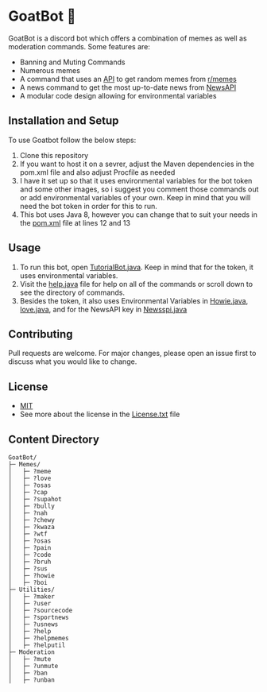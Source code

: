 # GoatBot :goat:

GoatBot is a discord bot which offers a combination of memes as well as moderation commands. Some features are:
* Banning and Muting Commands
* Numerous memes
* A command that uses an [API](https://meme-api.herokuapp.com/gimme) to get random memes from [r/memes](https://www.reddit.com/r/memes/)
* A news command to get the most up-to-date news from [NewsAPI](https://newsapi.org/)
* A modular code design allowing for environmental variables


## Installation and Setup

To use Goatbot follow the below steps:
1. Clone this repository
2. If you want to host it on a sevrer, adjust the Maven dependencies in the pom.xml file and also adjust Procfile as needed
3. I have it set up so that it uses environmental variables for the bot token and some other images, so i suggest you comment those commands out or add environmental variables of your own. Keep in mind that you will need the bot token in order for this to run. 
4. This bot uses Java 8, however you can change that to suit your needs in the [pom.xml](https://github.com/nikhilsmehta/GoatBot/blob/main/pom.xml) file at lines 12 and 13


## Usage

1. To run this bot, open [TutorialBot.java](https://github.com/nikhilsmehta/GoatBot/blob/main/src/main/java/com/nikhilsmehta/discord6th/TutorialBot.java). Keep in mind that for the token, it uses environmental variables.
2. Visit the [help.java](https://github.com/nikhilsmehta/GoatBot/blob/main/src/main/java/com/nikhilsmehta/discord6th/events/utilities/help.java) file for help on all of the commands or scroll down to see the directory of commands. 
3. Besides the token, it also uses Environmental Variables in [Howie.java](https://github.com/nikhilsmehta/GoatBot/blob/main/src/main/java/com/nikhilsmehta/discord6th/events/memes/Howie.java), [love.java](https://github.com/nikhilsmehta/GoatBot/blob/main/src/main/java/com/nikhilsmehta/discord6th/events/memes/love.java), and for the NewsAPI key in [Newsspi.java](https://github.com/nikhilsmehta/GoatBot/blob/main/src/main/java/com/nikhilsmehta/discord6th/events/utilities/Newsspi.java)

## Contributing
Pull requests are welcome. For major changes, please open an issue first to discuss what you would like to change.

## License
* [MIT](https://choosealicense.com/licenses/mit/)
* See more about the license in the [License.txt](https://github.com/nikhilsmehta/GoatBot/blob/main/LICENSE.txt) file

## Content Directory
```
GoatBot/
├─ Memes/
│   ├─ ?meme
│   ├─ ?love
│   ├─ ?osas
│   ├─ ?cap
│   ├─ ?supahot
│   ├─ ?bully
│   ├─ ?nah
│   ├─ ?chewy
│   ├─ ?kwaza
│   ├─ ?wtf
│   ├─ ?osas
│   ├─ ?pain
│   ├─ ?code
│   ├─ ?bruh
│   ├─ ?sus
│   ├─ ?howie
│   ├─ ?boi
├─ Utilities/
│   ├─ ?maker
│   ├─ ?user
│   ├─ ?sourcecode
│   ├─ ?sportnews
│   ├─ ?usnews
│   ├─ ?help
│   ├─ ?helpmemes
│   ├─ ?helputil
├─ Moderation
│   ├─ ?mute
│   ├─ ?unmute
│   ├─ ?ban
│   ├─ ?unban
```
